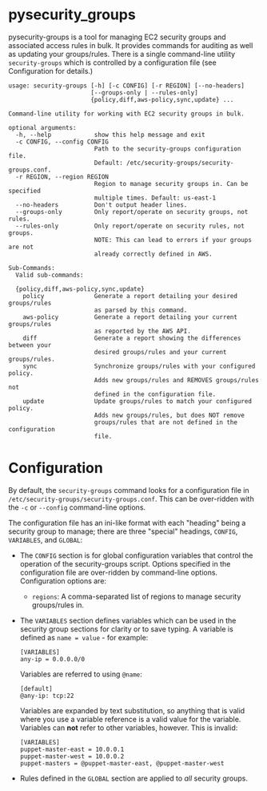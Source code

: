 pysecurity_groups
=================
pysecurity-groups is a tool for managing EC2 security groups and
associated access rules in bulk. It provides commands for auditing as
well as updating your groups/rules. There is a single command-line
utility `security-groups` which is controlled by a configuration file
(see Configuration for details.)
```
usage: security-groups [-h] [-c CONFIG] [-r REGION] [--no-headers]
                       [--groups-only | --rules-only]
                       {policy,diff,aws-policy,sync,update} ...

Command-line utility for working with EC2 security groups in bulk.

optional arguments:
  -h, --help            show this help message and exit
  -c CONFIG, --config CONFIG
                        Path to the security-groups configuration file.
                        Default: /etc/security-groups/security-groups.conf.
  -r REGION, --region REGION
                        Region to manage security groups in. Can be specified
                        multiple times. Default: us-east-1
  --no-headers          Don't output header lines.
  --groups-only         Only report/operate on security groups, not rules.
  --rules-only          Only report/operate on security rules, not groups.
                        NOTE: This can lead to errors if your groups are not
                        already correctly defined in AWS.

Sub-Commands:
  Valid sub-commands:

  {policy,diff,aws-policy,sync,update}
    policy              Generate a report detailing your desired groups/rules
                        as parsed by this command.
    aws-policy          Generate a report detailing your current groups/rules
                        as reported by the AWS API.
    diff                Generate a report showing the differences between your
                        desired groups/rules and your current groups/rules.
    sync                Synchronize groups/rules with your configured policy.
                        Adds new groups/rules and REMOVES groups/rules not
                        defined in the configuration file.
    update              Update groups/rules to match your configured policy.
                        Adds new groups/rules, but does NOT remove
                        groups/rules that are not defined in the configuration
                        file.
```

Configuration
=============
By default, the `security-groups` command looks for a configuration
file in `/etc/security-groups/security-groups.conf`. This can be
over-ridden with the `-c` or `--config` command-line options.

The configuration file has an ini-like format with each "heading"
being a security group to manage; there are three "special" headings,
`CONFIG`, `VARIABLES`, and `GLOBAL`:

- The `CONFIG` section is for global configuration variables that
  control the operation of the security-groups script. Options
  specified in the configuration file are over-ridden by command-line
  options. Configuration options are:
  - `regions`: A comma-separated list of regions to manage security
    groups/rules in.

- The `VARIABLES` section defines variables which can be used in the
  security group sections for clarity or to save typing. A variable is
  defined as `name = value` - for example:

  ```
  [VARIABLES]
  any-ip = 0.0.0.0/0
  ```

  Variables are referred to using `@name`:

  ```
  [default]
  @any-ip: tcp:22
  ```

  Variables are expanded by text substitution, so anything that is
  valid where you use a variable reference is a valid value for the
  variable. Variables can **not** refer to other variables,
  however. This is invalid:

  ```
  [VARIABLES]
  puppet-master-east = 10.0.0.1
  puppet-master-west = 10.0.0.2
  puppet-masters = @puppet-master-east, @puppet-master-west
  ```
- Rules defined in the `GLOBAL` section are applied to *all* security
  groups.
